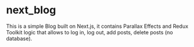 # next_blog
This is a simple Blog built on Next.js, it contains Parallax Effects and Redux Toolkit logic that allows to log in, log out, add posts, delete posts (no database). 
